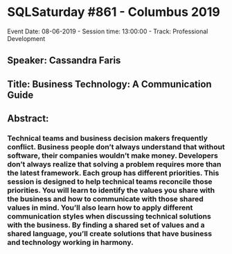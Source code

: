 # SQLSaturday #861 - Columbus 2019
Event Date: 08-06-2019 - Session time: 13:00:00 - Track: Professional Development
## Speaker: Cassandra Faris
## Title: Business  Technology: A Communication Guide
## Abstract:
### Technical teams and business decision makers frequently conflict. Business people don’t always understand that without software, their companies wouldn’t make money. Developers don’t always realize that solving a problem requires more than the latest framework. Each group has different priorities. This session is designed to help technical teams reconcile those priorities. You will learn to identify the values you share with the business and how to communicate with those shared values in mind. You’ll also learn how to apply different communication styles when discussing technical solutions with the business. By finding a shared set of values and a shared language, you’ll create solutions that have business and technology working in harmony.
